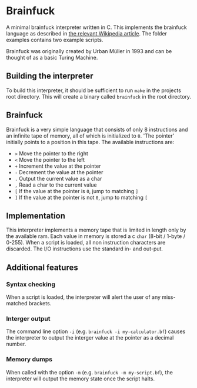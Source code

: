 # Brainfuck
A minimal brainfuck interpreter written in C. This implements the brainfuck language as
described in [the relevant Wikipedia article](https://en.wikipedia.org/wiki/Brainfuck). The folder
examples contains two example scripts.

Brainfuck was originally created by Urban Müller in 1993 and can be thought of as a basic Turing Machine.

## Building the interpreter
To build this interpreter, it should be sufficient to run `make` in the projects root directory. This will
create a binary called `brainfuck` in the root directory.

## Brainfuck
Brainfuck is a very simple language that consists of only 8 instructions and an infinite tape of memory,
all of which is initialized to `0`. 'The pointer' initially points to a position in this tape. The available
instructions are:

* `>` Move the pointer to the right
* `<` Move the pointer to the left
* `+` Increment the value at the pointer
* `-` Decrement the value at the pointer
* `.` Output the current value as a char
* `,` Read a char to the current value
* `[` If the value at the pointer is `0`, jump to matching `]`
* `]` If the value at the pointer is not `0`, jump to matching `[`

## Implementation
This interpreter implements a memory tape that is limited in length only by the available ram. Each value
in memory is stored a c `char` (8-bit / 1-byte / 0-255). When a script is loaded, all non instruction characters are discarded.
The I/O instructions use the standard in- and out-put.

## Additional features
### Syntax checking
When a script is loaded, the interpreter will alert the user of any miss-matched brackets.

### Interger output
The command line option `-i` (e.g. `brainfuck -i my-calculator.bf`) causes the interpreter to output the interger
value at the pointer as a decimal number.

### Memory dumps
When called with the option `-m` (e.g. `brainfuck -m my-script.bf`), the interpreter will output the
memory state once the script halts.
